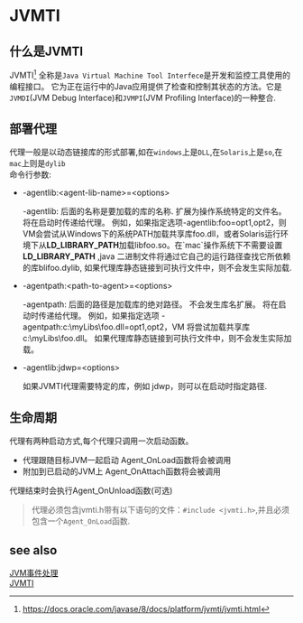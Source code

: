 # JVMTI 

## 什么是JVMTI

JVMTI[^1] 全称是`Java Virtual Machine Tool Interfece`是开发和监控工具使用的编程接口。 它为正在运行中的Java应用提供了检查和控制其状态的方法。它是`JVMDI`(JVM Debug Interface)和`JVMPI`(JVM Profiling Interface)的一种整合.
  




[^1]: https://docs.oracle.com/javase/8/docs/platform/jvmti/jvmti.html

## 部署代理

代理一般是以动态链接库的形式部署,如在`windows`上是`DLL`,在`Solaris`上是`so`,在`mac`上则是`dylib` <br/>
命令行参数: <br/>
* -agentlib:\<agent-lib-name\>=\<options\>
  <p>
  -agentlib: 后面的名称是要加载的库的名称. <agent-lib-name> 扩展为操作系统特定的文件名。 <options> 将在启动时传递给代理。 例如，如果指定选项-agentlib:foo=opt1,opt2，则VM会尝试从Windows下的系统PATH加载共享库foo.dll，或者Solaris运行环境下从<b>LD_LIBRARY_PATH</b>加载libfoo.so。在`mac`操作系统下不需要设置<b>LD_LIBRARY_PATH</b> ,java 二进制文件将通过它自己的运行路径查找它所依赖的库blifoo.dylib, 如果代理库静态链接到可执行文件中，则不会发生实际加载.
    </p>
  
* -agentpath:\<path-to-agent>=\<options>
    <p>
  -agentpath: 后面的路径是加载库的绝对路径。 不会发生库名扩展。 <options> 将在启动时传递给代理。 例如，如果指定选项 
      -agentpath:c:\myLibs\foo.dll=opt1,opt2，VM 将尝试加载共享库 c:\myLibs\foo.dll。 如果代理库静态链接到可执行文件中，则不会发生实际加载。</p>
 
* -agentlib:jdwp=\<options>
      <p>
        如果JVMTI代理需要特定的库，例如 jdwp，则可以在启动时指定路径.
      </p>
## 生命周期 
代理有两种启动方式,每个代理只调用一次启动函数。
 * 代理跟随目标JVM一起启动 Agent_OnLoad函数将会被调用 
 * 附加到已启动的JVM上 Agent_OnAttach函数将会被调用 <br/>
      
代理结束时会执行Agent_OnUnload函数(可选)<br/>

> 代理必须包含jvmti.h带有以下语句的文件：`#include <jvmti.h>`,并且必须包含一个`Agent_OnLoad`函数.

      
  
## see also
[JVM事件处理](https://github.com/openjdk/jdk/blob/jdk8-b120/jdk/src/share/back/eventHandler.c)<br/>
[JVMTI](https://github.com/openjdk/jdk/blob/jdk8-b120/jdk/src/share/javavm/export/jvmti.h)
